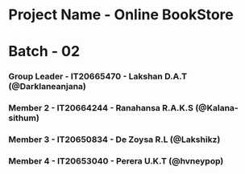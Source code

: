 # Project Name - Online BookStore
# Batch - 02
### Group Leader - IT20665470 - Lakshan D.A.T (@Darklaneanjana)
### Member 2 - IT20664244 - Ranahansa R.A.K.S (@Kalana-sithum)
### Member 3 - IT20650834 - De Zoysa R.L (@Lakshikz)
### Member 4 - IT20653040 - Perera U.K.T (@hvneypop)
